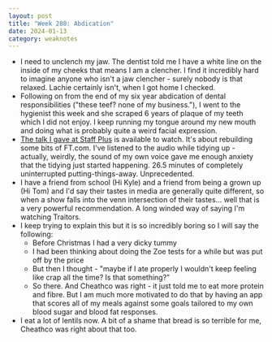 ```yaml
---
layout: post
title: "Week 280: Abdication"
date: 2024-01-13
category: weaknotes
---
```


* I need to unclench my jaw. The dentist told me I have a white line on the inside of my cheeks that means I am a clencher. I find it incredibly hard to imagine anyone who isn't a jaw clencher - surely nobody is that relaxed. Lachie certainly isn't, when I got home I checked.
* Following on from the end of my six year abdication of dental responsibilities ("these teef? none of my business."), I went to the hygienist this week and she scraped 6 years of plaque of my teeth which I did not enjoy. I keep running my tongue around my new mouth and doing what is probably quite a weird facial expression.
* [The talk I gave at Staff Plus](https://www.youtube.com/watch?v=gYhJU0-j-8g) is available to watch. It's about rebuilding some bits of FT.com. I've listened to the audio while tidying up - actually, weirdly, the sound of my own voice gave me enough anxiety that the tidying just started happening. 26.5 minutes of completely uninterrupted putting-things-away. Unprecedented.
* I have a friend from school (Hi Kyle) and a friend from being a grown up (Hi Tom) and I'd say their tastes in media are generally quite different, so when a show falls into the venn intersection of their tastes... well that is a very powerful recommendation. A long winded way of saying I'm watching Traitors.
* I keep trying to explain this but it is so incredibly boring so I will say the following:
  * Before Christmas I had a very dicky tummy
  * I had been thinking about doing the Zoe tests for a while but was put off by the price
  * But then I thought - "maybe if I ate properly I wouldn't keep feeling like crap all the time? Is that something?"
  * So there. And Cheathco was right - it just told me to eat more protein and fibre. But I am much more motivated to do that by having an app that scores all of my meals against some goals tailored to my own blood sugar and blood fat responses.
* I eat a lot of lentils now. A bit of a shame that bread is so terrible for me, Cheathco was right about that too.
